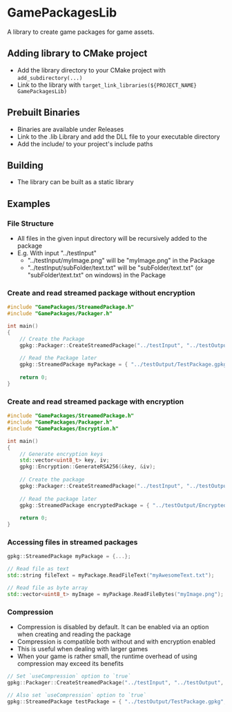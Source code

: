 # GamePackagesLib

A library to create game packages for game assets.

## Adding library to CMake project

- Add the library directory to your CMake project with `add_subdirectory(...)`
- Link to the library with `target_link_libraries(${PROJECT_NAME} GamePackagesLib)`

## Prebuilt Binaries

- Binaries are available under Releases
- Link to the .lib Library and add the DLL file to your executable directory
- Add the include/ to your project's include paths

## Building

- The library can be built as a static library

## Examples

### File Structure

- All files in the given input directory will be recursively added to the package
- E.g. With input "../testInput"
  - "../testInput/myImage.png" will be "myImage.png" in the Package
  - "../testInput/subFolder/text.txt" will be "subFolder/text.txt" (or "subFolder\text.txt" on windows) in the Package 

### Create and read streamed package without encryption

```cpp
#include "GamePackages/StreamedPackage.h"
#include "GamePackages/Packager.h"

int main()
{
    // Create the Package
    gpkg::Packager::CreateStreamedPackage("../testInput", "../testOutput", "TestPackage");
    
    // Read the Package later
    gpkg::StreamedPackage myPackage = { "../testOutput/TestPackage.gpkg" };
    
    return 0;
}
```

### Create and read streamed package with encryption

```cpp
#include "GamePackages/StreamedPackage.h"
#include "GamePackages/Packager.h"
#include "GamePackages/Encryption.h"

int main()
{
    // Generate encryption keys
    std::vector<uint8_t> key, iv;
    gpkg::Encryption::GenerateRSA256(&key, &iv);
    
    // Create the package
    gpkg::Packager::CreateStreamedPackage("../testInput", "../testOutput", "EncryptedTestPackage", false, true, key, iv);
    
    // Read the package later
    gpkg::StreamedPackage encryptedPackage = { "../testOutput/EncryptedTestPackage.gpkg", false, true, key, iv };
    
    return 0;
}
```

### Accessing files in streamed packages

```cpp
gpkg::StreamedPackage myPackage = {...};

// Read file as text
std::string fileText = myPackage.ReadFileText("myAwesomeText.txt");

// Read file as byte array
std::vector<uint8_t> myImage = myPackage.ReadFileBytes("myImage.png");
```

### Compression

- Compression is disabled by default. It can be enabled via an option when creating and reading the package
- Compression is compatible both without and with encryption enabled
- This is useful when dealing with larger games
- When your game is rather small, the runtime overhead of using compression may exceed its benefits

```cpp
// Set `useCompression` option to `true`
gpkg::Packager::CreateStreamedPackage("../testInput", "../testOutput", "TestPackage", true);

// Also set `useCompression` option to `true`
gpkg::StreamedPackage testPackage = { "../testOutput/TestPackage.gpkg", true };
```
